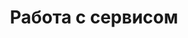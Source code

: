 ---
slug: "/post55"
title: "Работа с сервисом"
metaTitle: "Syntax Highlighting is the meta title tag for this page"
metaDescription: "This is the meta description for this page"
---